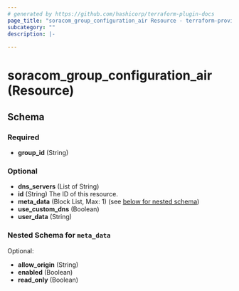 ```yaml
---
# generated by https://github.com/hashicorp/terraform-plugin-docs
page_title: "soracom_group_configuration_air Resource - terraform-provider-soracom"
subcategory: ""
description: |-
  
---
```


# soracom_group_configuration_air (Resource)





<!-- schema generated by tfplugindocs -->
## Schema

### Required

- **group_id** (String)

### Optional

- **dns_servers** (List of String)
- **id** (String) The ID of this resource.
- **meta_data** (Block List, Max: 1) (see [below for nested schema](#nestedblock--meta_data))
- **use_custom_dns** (Boolean)
- **user_data** (String)

<a id="nestedblock--meta_data"></a>
### Nested Schema for `meta_data`

Optional:

- **allow_origin** (String)
- **enabled** (Boolean)
- **read_only** (Boolean)



